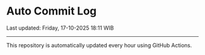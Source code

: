# Auto Commit Log

Last updated: Friday, 17-10-2025 18:11 WIB

---

This repository is automatically updated every hour using GitHub Actions.
